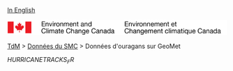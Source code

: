 [In English](geomet-hurricanes_en.md)

![ECCC logo](../../img_eccc-logo.png)

[TdM](../../readme_fr.md) > [Données du SMC](../readme_fr.md) > Données d'ouragans sur GeoMet


$HURRICANETRACKS_FR$
